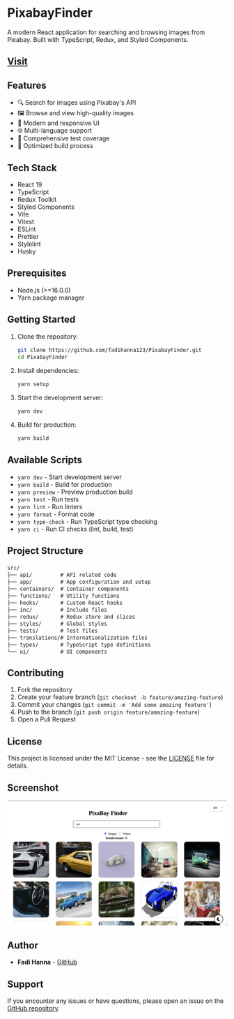 # PixabayFinder

A modern React application for searching and browsing images from Pixabay. Built with TypeScript, Redux, and Styled Components.

## [Visit](https://pixabay-finder.vercel.app)

## Features

- 🔍 Search for images using Pixabay's API
- 🖼️ Browse and view high-quality images
- 🎨 Modern and responsive UI
- 🌐 Multi-language support
- 🧪 Comprehensive test coverage
- 🚀 Optimized build process

## Tech Stack

- React 19
- TypeScript
- Redux Toolkit
- Styled Components
- Vite
- Vitest
- ESLint
- Prettier
- Stylelint
- Husky

## Prerequisites

- Node.js (>=16.0.0)
- Yarn package manager

## Getting Started

1. Clone the repository:
   ```bash
   git clone https://github.com/fadihanna123/PixabayFinder.git
   cd PixabayFinder
   ```

2. Install dependencies:
   ```bash
   yarn setup
   ```

3. Start the development server:
   ```bash
   yarn dev
   ```

4. Build for production:
   ```bash
   yarn build
   ```

## Available Scripts

- `yarn dev` - Start development server
- `yarn build` - Build for production
- `yarn preview` - Preview production build
- `yarn test` - Run tests
- `yarn lint` - Run linters
- `yarn format` - Format code
- `yarn type-check` - Run TypeScript type checking
- `yarn ci` - Run CI checks (lint, build, test)

## Project Structure

```
src/
├── api/         # API related code
├── app/         # App configuration and setup
├── containers/  # Container components
├── functions/   # Utility functions
├── hooks/       # Custom React hooks
├── inc/         # Include files
├── redux/       # Redux store and slices
├── styles/      # Global styles
├── tests/       # Test files
├── translations/# Internationalization files
├── types/       # TypeScript type definitions
└── ui/          # UI components
```

## Contributing

1. Fork the repository
2. Create your feature branch (`git checkout -b feature/amazing-feature`)
3. Commit your changes (`git commit -m 'Add some amazing feature'`)
4. Push to the branch (`git push origin feature/amazing-feature`)
5. Open a Pull Request

## License

This project is licensed under the MIT License - see the [LICENSE](LICENSE) file for details.

## Screenshot
![Screenshot](screenshot.png "Screenshot")
## Author

- **Fadi Hanna** - [GitHub](https://github.com/fadihanna123)

## Support

If you encounter any issues or have questions, please open an issue on the [GitHub repository](https://github.com/fadihanna123/PixabayFinder/issues).
